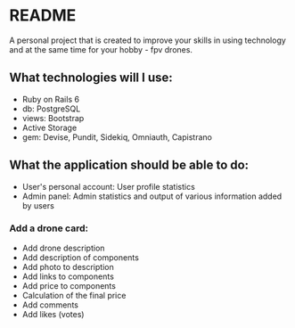 # README

A personal project that is created to improve your skills in using technology and at the same time for your hobby - fpv drones.

## What technologies will I use:

- Ruby on Rails 6
- db: PostgreSQL
- views: Bootstrap
- Active Storage
- gem: Devise, Pundit, Sidekiq, Omniauth, Capistrano

## What the application should be able to do:
- User's personal account:
  User profile statistics
- Admin panel:
  Admin statistics and output of various information added by users
### Add a drone card:
- Add drone description
- Add description of components
- Add photo to description
- Add links to components
- Add price to components
- Calculation of the final price
- Add comments
- Add likes (votes)
